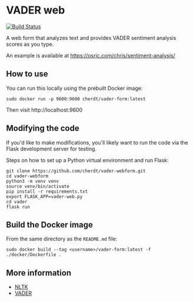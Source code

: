 VADER web
=========
[![Build Status](https://travis-ci.org/cherdt/vader-webform.svg?branch=master)](https://travis-ci.org/cherdt/vader-webform)

A web form that analyzes text and provides VADER sentiment analysis scores as you type.

An example is available at https://osric.com/chris/sentiment-analysis/


How to use
----------

You can run this locally using the prebuilt Docker image:

    sudo docker run -p 9600:9600 cherdt/vader-form:latest

Then visit http://localhost:9600


Modifying the code
------------------

If you'd like to make modifications, you'll likely want to run the code
via the Flask development server for testing.

Steps on how to set up a Python virtual environment and run Flask:

    git clone https://github.com/cherdt/vader-webform.git 
    cd vader-webform
    python3 -m venv venv
    source venv/bin/activate
    pip install -r requirements.txt
    export FLASK_APP=vader-web.py
    cd vader
    flask run


Build the Docker image
----------------------

From the same directory as the `README.md` file:

    sudo docker build --tag <username>/vader-form:latest -f ./docker/Dockerfile .


More information
----------------

* [NLTK](https://www.nltk.org/)
* [VADER](https://www.nltk.org/_modules/nltk/sentiment/vader.html)

